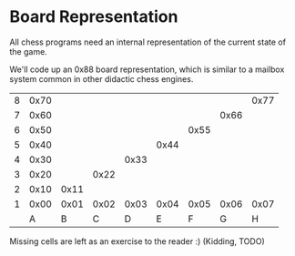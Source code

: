 # Board Representation

All chess programs need an internal representation of the current state of the
game.

We'll code up an 0x88 board representation, which is similar to a mailbox system
common in other didactic chess engines.

|   |      |      |      |      |      |      |      |      |
| - | ---- | ---- | ---- | ---- | ---- | ---- | ---- | ---- |
| 8 | 0x70 |      |      |      |      |      |      | 0x77 |
| 7 | 0x60 |      |      |      |      |      | 0x66 |      |
| 6 | 0x50 |      |      |      |      | 0x55 |      |      |
| 5 | 0x40 |      |      |      | 0x44 |      |      |      |
| 4 | 0x30 |      |      | 0x33 |      |      |      |      |
| 3 | 0x20 |      | 0x22 |      |      |      |      |      |
| 2 | 0x10 | 0x11 |      |      |      |      |      |      |
| 1 | 0x00 | 0x01 | 0x02 | 0x03 | 0x04 | 0x05 | 0x06 | 0x07 |
|   | A    | B    | C    | D    | E    | F    | G    | H    |

Missing cells are left as an exercise to the reader :) (Kidding, TODO)

